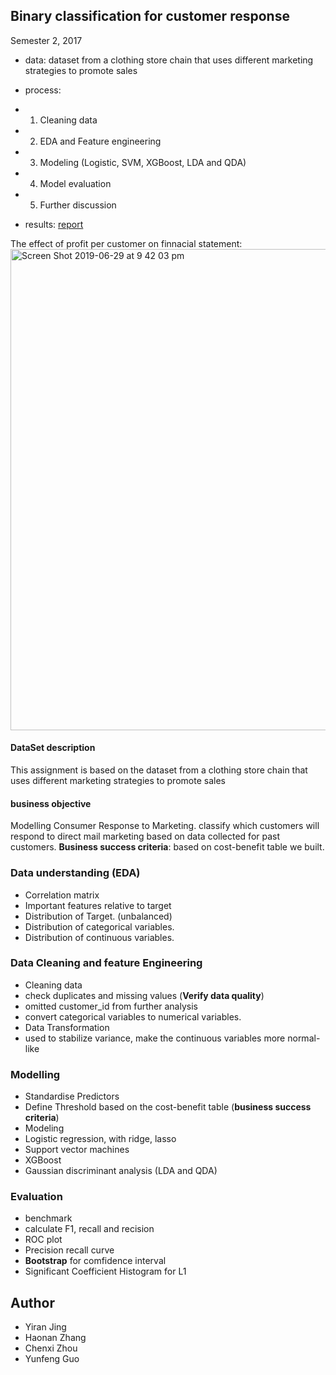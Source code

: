## Binary classification for customer response
Semester 2, 2017 

- data: dataset from a clothing store chain that uses different marketing strategies to promote sales
- process: 
- 1) Cleaning data
- 2) EDA and Feature engineering
- 3) Modeling (Logistic, SVM, XGBoost, LDA and QDA)
- 4) Model evaluation
- 5) Further discussion
          
- results: [report](https://github.com/YiranJing/CrossSectionalAnalysis/blob/master/ClassificationAnalyis/CustomerResponseClassification/Report.pdf)

The effect of profit per customer on finnacial statement:
<img width="770" alt="Screen Shot 2019-06-29 at 9 42 03 pm" src="https://user-images.githubusercontent.com/31234892/60383639-e0567a80-9ab6-11e9-8b9b-31f520552418.png">


#### DataSet description
This assignment is based on the dataset from a clothing store chain that uses different marketing strategies to promote sales
#### business objective 
Modelling Consumer Response to Marketing. classify which customers will respond to direct mail marketing based on data collected for past customers. **Business success criteria**: based on cost-benefit table we built.

###  Data understanding (EDA)
- Correlation matrix
- Important features relative to target
- Distribution of Target. (unbalanced)
- Distribution of categorical variables.
- Distribution of continuous variables.

### Data Cleaning and feature Engineering
- Cleaning data
 - check duplicates and missing values (**Verify data quality**)
 - omitted customer_id from further analysis
 - convert categorical variables to numerical variables.
- Data Transformation
 - used to stabilize variance, make the continuous variables more normal-like

### Modelling
- Standardise Predictors
- Define Threshold based on the cost-benefit table (**business success criteria**)
- Modeling
 - Logistic regression, with ridge, lasso
 - Support vector machines
 - XGBoost
 - Gaussian discriminant analysis (LDA and QDA)

### Evaluation
 - benchmark
 - calculate F1, recall and recision
 - ROC plot
 - Precision recall curve
 - **Bootstrap** for comfidence interval
 - Significant Coefficient Histogram for L1

## Author
- Yiran Jing
- Haonan Zhang
- Chenxi Zhou 
- Yunfeng Guo
